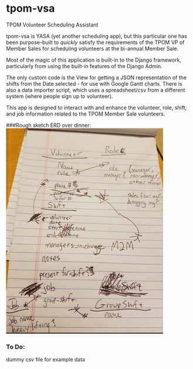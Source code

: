 # tpom-vsa
TPOM Volunteer Scheduling Assistant

tpom-vsa is YASA (yet another scheduling app), but this particular one has been purpose-built to _quickly_ satisfy 
the requirements of the TPOM VP of Member Sales for scheduling volunteers at the bi-annual Member Sale.

Most of the magic of this application is built-in to the Django framework, particularly from using the built-in features of the Django Admin.

The only custom code is the View for getting a JSON representation of the shifts from the Date selected - for use with Google Gantt charts.
There is also a data importer script, which uses a spreadsheet/csv from a different system (where people sign up to volunteer).

This app is designed to interact with and enhance the volunteer, role, shift, and job information related to the TPOM Member Sale volunteers.

###Rough sketch ERD over dinner:
![alt tag](example_images/rough_sketch_erd.png)

### To Do:
dummy csv file for example data
